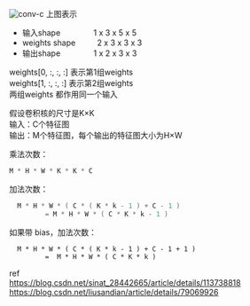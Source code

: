 
![conv-c](https://github.com/lix19937/dnn-cookbook/assets/38753233/e18e8f26-37ec-4c28-a75c-36c1735edece)
上图表示  
+ 输入shape&emsp;&emsp;&emsp;&emsp; 1 x 3 x 5 x 5    
+ weights shape&emsp;&emsp;&ensp; 2 x 3 x 3 x 3
+ 输出shape&emsp;&emsp;&emsp;&emsp; 1 x 2 x 3 x 3

weights[0, :, :, :]   表示第1组weights   
weights[1, :, :, :]   表示第2组weights   
两组weights 都作用同一个输入    

假设卷积核的尺寸是K×K    
输入：C个特征图  
输出：M个特征图，每个输出的特征图大小为H×W    

乘法次数：    
```cpp 
M * H * W * K * K * C
```
加法次数：    
```cpp 
  M * H * W * ( C * ( K * k - 1 ) + C - 1 )      
         = M * H * W * ( C * K * k - 1 )    
```
如果带 bias，加法次数：   
```
  M * H * W * ( C * ( K * k - 1 ) + C - 1 + 1 )   
         =  M * H * W * ( C * K * k )
```   


ref   
https://blog.csdn.net/sinat_28442665/article/details/113738818  
https://blog.csdn.net/liusandian/article/details/79069926   

